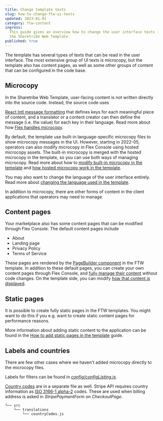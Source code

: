 ```yaml
---
title: Change template texts
slug: how-to-change-ftw-ui-texts
updated: 2023-01-01
category: ftw-content
ingress:
  This guide gives an overview how to change the user interface texts in
  the Sharetribe Web Template.
published: true
---
```


The template has several types of texts that can be read in the user
interface. The most extensive group of UI texts is microcopy, but the
template also has content pages, as well as some other groups of content
that can be configured in the code base.

## Microcopy

In the Sharetribe Web Template, user-facing content is not written
directly into the source code. Instead, the source code uses

[React Intl message formatting](https://formatjs.io/docs/intl#formatmessage)
that defines keys for each meaningful piece of content, and a translator
or a content creator can then define the message (i.e. the value) for
each key in their language. Read more about how
[Flex handles microcopy](/concepts/microcopy/).

By default, the template use built-in language-specific microcopy files
to show microcopy messages in the UI. However, starting in 2022-05,
operators can also modify microcopy in Flex Console using hosted
microcopy assets. The built-in microcopy is merged with the hosted
microcopy in the template, so you can use both ways of managing
microcopy. Read more about how to
[modify built-in microcopy in the template](/ftw/how-to-change-ftw-bundled-microcopy/)
and [how hosted microcopy work in the template](/ftw/hosted-microcopy/).

You may also want to change the language of the user interface entirely.
Read more about
[changing the language used in the template](/ftw/how-to-change-ftw-language/).

In addition to microcopy, there are other forms of content in the client
applications that operators may need to manage.

## Content pages

Your marketplace also has some content pages that can be modified
through Flex Console. The default content pages include

- About
- Landing page
- Privacy Policy
- Terms of Service

These pages are rendered by the
[PageBuilder component](/ftw/page-builder/) in the FTW template. In
addition to these default pages, you can create your own content pages
through Flex Console, and
[fully manage their content](/concepts/content-management/) without code
changes. On the template side, you can modify
[how that content is displayed](/how-to/options-prop/).

## Static pages

It is possible to create fully static pages in the FTW templates. You
might want to do this if you e.g. want to create static content pages
for performance reasons.

More information about adding static content to the application can be
found in the
[How to add static pages in the template](/ftw/how-to-add-static-pages-in-ftw/)
guide.

## Labels and countries

There are few other cases where we haven't added microcopy directly to
the microcopy files.

Labels for filters can be found in
[_config/configListing.js_](https://github.com/sharetribe/ftw-x/blob/main/src/config/configListing.js).

[Country codes](https://github.com/sharetribe/ftw-x/blob/master/src/translations/countryCodes.js)
are in a separate file as well. Stripe API requires country information
as
[ISO 3166-1 alpha-2](https://en.wikipedia.org/wiki/ISO_3166-1_alpha-2)
codes. These are used when billing address is asked in
_StripePaymentForm_ on _CheckoutPage_.

```shell
└── src
    └── translations
        └── countryCodes.js
```
